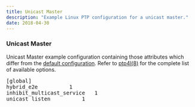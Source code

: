 ```yaml
---
title: Unicast Master
description: "Example Linux PTP configuration for a unicast master."
date: 2018-04-30
---
```


### Unicast Master

Unicast Master example configuration containing those attributes which differ from the [default configuration](/documentation/configs/default/).  Refer to [ptp4l(8)](/documentation/ptp4l/) for the complete list of available options.

<pre>
[global]
hybrid_e2e			1
inhibit_multicast_service	1
unicast_listen			1
</pre>